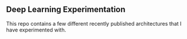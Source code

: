 ## Deep Learning Experimentation

This repo contains a few different recently published architectures that I have experimented with.
